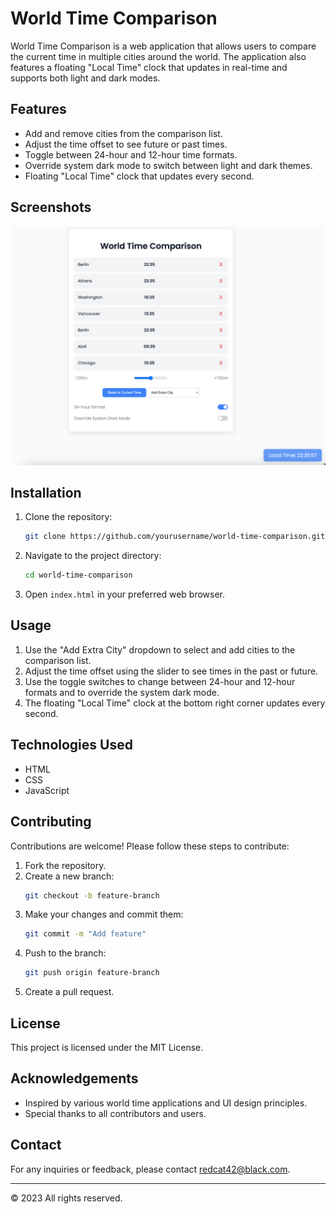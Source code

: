 
# World Time Comparison

World Time Comparison is a web application that allows users to compare the current time in multiple cities around the world. The application also features a floating "Local Time" clock that updates in real-time and supports both light and dark modes.

## Features

- Add and remove cities from the comparison list.
- Adjust the time offset to see future or past times.
- Toggle between 24-hour and 12-hour time formats.
- Override system dark mode to switch between light and dark themes.
- Floating "Local Time" clock that updates every second.

## Screenshots
![World Time Comparison](img.png)

## Installation

1. Clone the repository:
   ```sh
   git clone https://github.com/yourusername/world-time-comparison.git
   ```
2. Navigate to the project directory:
   ```sh
   cd world-time-comparison
   ```
3. Open `index.html` in your preferred web browser.

## Usage

1. Use the "Add Extra City" dropdown to select and add cities to the comparison list.
2. Adjust the time offset using the slider to see times in the past or future.
3. Use the toggle switches to change between 24-hour and 12-hour formats and to override the system dark mode.
4. The floating "Local Time" clock at the bottom right corner updates every second.

## Technologies Used

- HTML
- CSS
- JavaScript

## Contributing

Contributions are welcome! Please follow these steps to contribute:

1. Fork the repository.
2. Create a new branch:
   ```sh
   git checkout -b feature-branch
   ```
3. Make your changes and commit them:
   ```sh
   git commit -m "Add feature"
   ```
4. Push to the branch:
   ```sh
   git push origin feature-branch
   ```
5. Create a pull request.

## License

This project is licensed under the MIT License. 

## Acknowledgements

- Inspired by various world time applications and UI design principles.
- Special thanks to all contributors and users.

## Contact

For any inquiries or feedback, please contact [redcat42@black.com](mailto:redcat42@black.com).

---

© 2023 All rights reserved.
